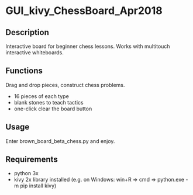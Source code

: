 # GUI_kivy_ChessBoard_Apr2018

## Description
Interactive board for beginner chess lessons. Works with multitouch interactive whiteboards.

## Functions
Drag and drop pieces, construct chess problems.

- 16 pieces of each type
- blank stones to teach tactics
- one-click clear the board button

## Usage
Enter brown_board_beta_chess.py and enjoy.

## Requirements
- python 3x
- kivy 2x library installed
(e.g. on Windows: win+R => cmd => python.exe -m pip install kivy)

